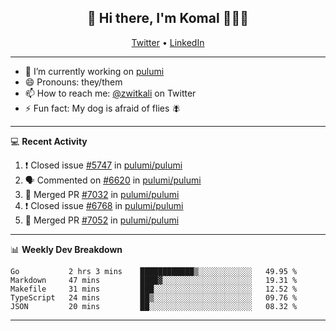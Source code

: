 <h2 align="center"> 👋 Hi there, I'm Komal 🧑🏾‍💻 </h2>
<p align="center">
    <a href="https://twitter.com/zwitkali">Twitter</a> •
    <a href="https://www.linkedin.com/in/komal-ali/">LinkedIn</a>
</p>

--------

- 🔭 I’m currently working on [pulumi](https://github.com/pulumi/pulumi)
- 😄 Pronouns: they/them
- 📫 How to reach me: [@zwitkali](https://twitter.com/zwitkali) on Twitter
- ⚡ Fun fact: My dog is afraid of flies 🪰

--------
💻 **Recent Activity**

<!--START_SECTION:activity-->
1. ❗️ Closed issue [#5747](https://github.com/pulumi/pulumi/issues/5747) in [pulumi/pulumi](https://github.com/pulumi/pulumi)
2. 🗣 Commented on [#6620](https://github.com/pulumi/pulumi/issues/6620) in [pulumi/pulumi](https://github.com/pulumi/pulumi)
3. 🎉 Merged PR [#7032](https://github.com/pulumi/pulumi/pull/7032) in [pulumi/pulumi](https://github.com/pulumi/pulumi)
4. ❗️ Closed issue [#6768](https://github.com/pulumi/pulumi/issues/6768) in [pulumi/pulumi](https://github.com/pulumi/pulumi)
5. 🎉 Merged PR [#7052](https://github.com/pulumi/pulumi/pull/7052) in [pulumi/pulumi](https://github.com/pulumi/pulumi)
<!--END_SECTION:activity-->

--------

📊 **Weekly Dev Breakdown**
<!--START_SECTION:waka-->
```text
Go           2 hrs 3 mins    ████████████▒░░░░░░░░░░░░   49.95 % 
Markdown     47 mins         ████▓░░░░░░░░░░░░░░░░░░░░   19.31 % 
Makefile     31 mins         ███░░░░░░░░░░░░░░░░░░░░░░   12.52 % 
TypeScript   24 mins         ██▒░░░░░░░░░░░░░░░░░░░░░░   09.76 % 
JSON         20 mins         ██░░░░░░░░░░░░░░░░░░░░░░░   08.32 % 
```
<!--END_SECTION:waka-->

--------